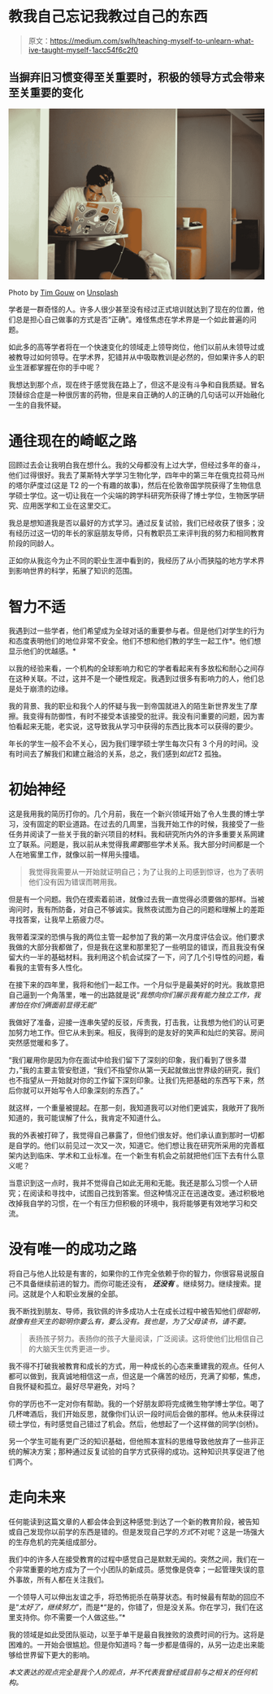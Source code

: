 # 教我自己忘记我教过自己的东西

> 原文：<https://medium.com/swlh/teaching-myself-to-unlearn-what-ive-taught-myself-1acc54f6c2f0>

## 当摒弃旧习惯变得至关重要时，积极的领导方式会带来至关重要的变化

![](img/1eb0dcb7f92635bc05e33bf05c2504c1.png)

Photo by [Tim Gouw](https://unsplash.com/@punttim?utm_source=medium&utm_medium=referral) on [Unsplash](https://unsplash.com?utm_source=medium&utm_medium=referral)

学者是一群奇怪的人。许多人很少甚至没有经过正式培训就达到了现在的位置，他们总是担心自己做事的方式是否“正确”。难怪焦虑在学术界是一个如此普遍的问题。

如此多的高等学者将在一个快速变化的领域走上领导岗位，他们以前从未领导过或被教导过如何领导。在学术界，犯错并从中吸取教训是必然的，但如果许多人的职业生涯都掌握在你的手中呢？

我想达到那个点，现在终于感觉我在路上了，但这不是没有斗争和自我质疑。冒名顶替综合症是一种很厉害的药物，但是来自正确的人的正确的几句话可以开始融化一生的自我怀疑。

# 通往现在的崎岖之路

回顾过去会让我明白我在想什么。我的父母都没有上过大学，但经过多年的奋斗，他们过得很好。我去了莱斯特大学学习生物化学，四年中的第三年在俄克拉荷马州的塔尔萨度过(这是 T2 的一个有趣的故事)，然后在伦敦帝国学院获得了生物信息学硕士学位。这一切让我在一个尖端的跨学科研究所获得了博士学位，生物医学研究、应用医学和工业在这里交汇。

我总是想知道我是否以最好的方式学习。通过反复试验，我们已经收获了很多；没有经历过这一切的年长的家庭朋友导师，只有教职员工来评判我的努力和相同教育阶段的同龄人。

正如你从我迄今为止不同的职业生涯中看到的，我经历了从小而狭隘的地方学术界到影响世界的科学，拓展了知识的范围。

# 智力不适

我遇到过一些学者，他们希望成为全球对话的重要参与者。但是他们对学生的行为和态度表明他们的地位非常不安全。他们不想和他们教的学生一起工作*。他们想显示他们的优越感。*

以我的经验来看，一个机构的全球影响力和它的学者看起来有多放松和耐心之间存在这种关联。不过，这并不是一个硬性规定。我遇到过很多有影响力的人，他们总是处于崩溃的边缘。

我的背景、我的职业和我个人的怀疑与我一到帝国就进入的陌生新世界发生了摩擦。我变得有防御性，有时不接受本该接受的批评。我没有问重要的问题，因为害怕看起来无能，老实说，这导致我从学习中获得的东西比我本可以获得的要少。

年长的学生一般不会不关心，因为我们理学硕士学生每次只有 3 个月的时间。没有时间去了解我们和建立融洽的关系，总之，我们感到*如此*T2 孤独。

# 初始神经

这是我用我的简历打你的。几个月前，我在一个新兴领域开始了令人生畏的博士学习，没有固定的职业道路。在过去的几周里，当我开始工作的时候，我接受了一些任务并阅读了一些关于我的新兴项目的材料。我和研究所内外的许多重要关系网建立了联系。问题是，我以前从未觉得我*需要*那些学术关系。我大部分时间都是一个人在地窖里工作，就像以前一样用头撞墙。

> 我觉得我需要从一开始就证明自己；为了让我的上司感到惊讶，也为了表明他们没有因为错误而聘用我。

但是有一个问题。我仍在摸索着前进，就像过去我一直觉得必须要做的那样。当被询问时，我有所防备，对自己不够诚实。我熬夜试图为自己的问题和理解上的差距寻找答案，让我早上筋疲力尽。

我带着深深的恐惧与我的两位主管一起参加了我的第一次月度评估会议。他们要求我做的大部分我都做了，但是我在这里和那里犯了一些明显的错误，而且我没有保留大约一半的基础材料。我利用这个机会试探了一下，问了几个引导性的问题，看看我的主管有多人性化。

在接下来的四年里，我将和他们一起工作。一个月似乎是最美好的时光。我故意把自己逼到一个角落里，唯一的出路就是说“*我想向你们展示我有能力独立工作，我害怕在你们俩面前显得无能*”

我做好了准备，迎接一连串失望的反驳，斥责我，打击我，让我想为他们的认可更加努力地工作。但它从未到来。相反，我得到的是友好的笑声和灿烂的笑容。房间突然感觉暖和多了。

“我们雇用你是因为你在面试中给我们留下了深刻的印象，我们看到了很多潜力，”我的主要主管安慰道，“我们不指望你从第一天起就做出世界级的研究，我们也不指望从一开始就对你的工作留下深刻印象。让我们先把基础的东西写下来，然后你就可以开始写令人印象深刻的东西了。”

就这样，一个重量被提起。在那一刻，我知道我可以对他们更诚实，我敞开了我所知道的，我可能误解了什么，我肯定不知道什么。

我的外表被打碎了，我觉得自己暴露了，但他们很友好。他们承认直到那时一切都是自学的。他们以前见过一次又一次，知道它。他们想让我在研究所采用的完善框架内达到临床、学术和工业标准。在一个新生有机会之前就把他们压下去有什么意义呢？

当意识到这一点时，我并不觉得自己如此无用和无能。我还是那么习惯一个人研究；在阅读和寻找中，试图自己找到答案。但这种情况正在迅速改变。通过积极地改掉我自学的习惯，在一个有压力但积极的环境中，我将能够更有效地学习和交流。

# 没有唯一的成功之路

将自己与他人比较是有害的，如果你的工作完全依赖于你的智力，你很容易说服自己不具备继续前进的智力。而你可能还没有， ***还没有*** 。继续努力。继续搜索。提问。这就是个人和职业发展的全部。

我不断找到朋友、导师，我钦佩的许多成功人士在成长过程中被告知他们*很聪明，就像有些天生的聪明你要么有，要么没有。我也是，为了父母读书，请不要。*

> 表扬孩子努力。表扬你的孩子大量阅读，广泛阅读。这将使他们比相信自己的大脑天生优秀更进一步。

我不得不打破我被教育和成长的方式，用一种成长的心态来重建我的观点。任何人都可以做到，我真诚地相信这一点，但这是一个痛苦的经历，充满了抑郁，焦虑，自我怀疑和孤立。最好尽早避免，对吗？

你的学历也不一定对你有帮助。我的一个好朋友即将完成微生物学博士学位。喝了几杯啤酒后，我们开始反思，就像你们认识一段时间后会做的那样。他从未获得过硕士学位，有时感觉自己错过了机会。然后，他想起了一个这样做的同学(剑桥)。

另一个学生可能有更广泛的知识基础，但他照本宣科的思维导致他放弃了一些非正统的解决方案；那种通过反复试验的自学方式获得的成功。这种知识共享促进了他们两个。

# 走向未来

任何能读到这篇文章的人都会体会到这种感觉:到达了一个新的教育阶段，被告知或自己发现你以前学的东西是错的。但是发现自己学的*方式*不对呢？这是一场强大的生存危机的完美组成部分。

我们中的许多人在接受教育的过程中感觉自己是默默无闻的。突然之间，我们在一个非常重要的地方成为了一个小团队的新成员。感觉像是侥幸；一起管理失误的意外事故，所有人都在关注我们。

一个领导人可以伸出友谊之手，将恐怖扼杀在萌芽状态。有时候最有帮助的回应不是“*太好了，继续努力*”，而是*“是的，你错了，但是没关系。你在学习，我们在这里支持你。你不需要一个人做这些。”*

我的领域是如此受团队驱动，以至于单干是最自我挫败的浪费时间的行为。这将是困难的。一开始会很尴尬。但是你知道吗？每一步都是值得的，从另一边走出来能够给世界留下更大的影响。

*本文表达的观点完全是我个人的观点，并不代表我曾经或目前与之相关的任何机构。*